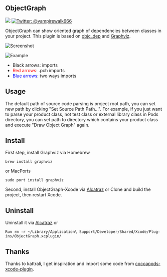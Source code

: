 ## ObjectGraph

![](https://travis-ci.org/vampirewalk/ObjectGraph-Xcode.svg?branch=master)
[![Twitter: @vampirewalk666](https://img.shields.io/badge/contact-%40vampirewalk-blue.svg)](https://twitter.com/vampirewalk666)

ObjectGraph can show oriented graph of dependencies between classes in your project.
This plugin is based on [objc_dep](https://github.com/nst/objc_dep) and [Graphviz](http://www.graphviz.org/).

![Screenshot](https://raw.githubusercontent.com/vampirewalk/ObjectGraph-Xcode/master/ScreenShot.png)

![Example](https://raw.githubusercontent.com/vampirewalk/ObjectGraph-Xcode/master/ObjectGraph.png)

- Black arrows: imports
- <font color="red">Red arrows</font>: .pch imports
- <font color="blue">Blue arrows</font>: two ways imports

## Usage
The default path of source code parsing is project root path, you can set new path by clicking "Set Source Path Path...".
For example, if you just want to parse your product class, not test class or external library class in Pods directory, you can set path to directory which contains your product class and execute "Draw Object Graph" again.

## Install 
First step, install Graphviz via Homebrew
```
brew install graphviz
```
or MacPorts
```
sudo port install graphviz
```
Second, install ObjectGraph-Xcode via [Alcatraz](http://alcatraz.io/)
or
Clone and build the project, then restart Xcode.

## Uninstall
Uninstall it via [Alcatraz](http://alcatraz.io/)
or
```
Run rm -r ~/Library/Application\ Support/Developer/Shared/Xcode/Plug-ins/ObjectGraph.xcplugin/
```

## Thanks
Thanks to kattrali, I get inspiration and import some code from [cocoapods-xcode-plugin](https://github.com/kattrali/cocoapods-xcode-plugin).

